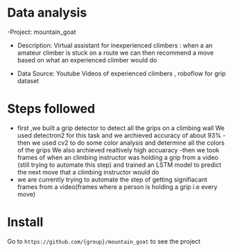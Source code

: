 # Data analysis
-Project: mountain_goat
- Description: Virtual assistant for inexperienced climbers : when a an amateur climber is stuck on a route
  we can then recommend a move based on what an experienced climber would do

- Data Source: Youtube Videos of experienced climbers , roboflow for grip dataset

# Steps followed
- first ,we built a grip detector to detect all the grips on a climbing wall
    We used detectron2 for this task and we archieved accuracy of about 93%
-then we used cv2 to do some color analysis and determine all the colors of the grips
    We also archieved realtively high accuaracy
-then we took frames of when an climbing instructor was holding a grip from a video (still trying to automate this step)
  and trained an LSTM model to predict the next move that a climbing instructor would do
- we are currently trying to automate the step of getting signifiacant frames from a video(frames where a person is holding
  a grip i.e every move)

# Install

Go to `https://github.com/{group}/mountain_goat` to see the project
